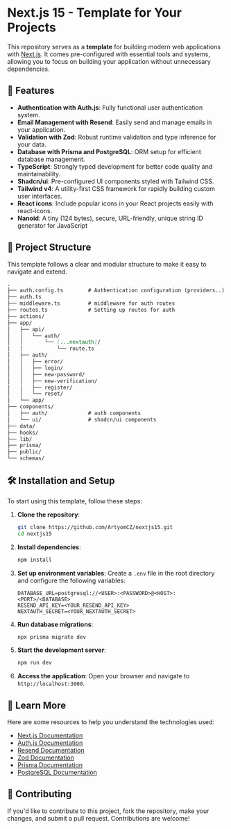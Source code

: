 # Next.js 15 - Template for Your Projects

This repository serves as a **template** for building modern web applications with [Next.js](https://nextjs.org/). It comes pre-configured with essential tools and systems, allowing you to focus on building your application without unnecessary dependencies.

## 🚀 Features

- **Authentication with Auth.js**: Fully functional user authentication system.
- **Email Management with Resend**: Easily send and manage emails in your application.
- **Validation with Zod**: Robust runtime validation and type inference for your data.
- **Database with Prisma and PostgreSQL**: ORM setup for efficient database management.
- **TypeScript**: Strongly typed development for better code quality and maintainability.
- **Shadcn/ui**: Pre-configured UI components styled with Tailwind CSS.
- **Tailwind v4**: A utility-first CSS framework for rapidly building custom user interfaces.
- **React icons**: Include popular icons in your React projects easily with react-icons.
- **Nanoid**: A tiny (124 bytes), secure, URL-friendly, unique string ID generator for JavaScript

## 📂 Project Structure

This template follows a clear and modular structure to make it easy to navigate and extend.

```markdown
.
├── auth.config.ts        # Authentication configuration (providers..)
├── auth.ts
├── middleware.ts         # middleware for auth routes
├── routes.ts             # Setting up routes for auth
├── actions/
├── app/
│   ├── api/
│   │   └── auth/
│   │       └── [...nextauth]/
│   │           └── route.ts
│   ├── auth/
│   │   ├── error/
│   │   ├── login/
│   │   ├── new-password/
│   │   ├── new-verification/
│   │   ├── register/
│   │   └── reset/
│   └── app/
├── components/
│   ├── auth/             # auth components
│   └── ui/               # shadcn/ui components
├── data/
├── hooks/
├── lib/
├── prisma/
├── public/
└── schemas/
```

## 🛠️ Installation and Setup

To start using this template, follow these steps:

1. **Clone the repository**:
   ```bash
   git clone https://github.com/ArtyomCZ/nextjs15.git
   cd nextjs15
   ```

2. **Install dependencies**:
   ```bash
   npm install
   ```

3. **Set up environment variables**:
   Create a `.env` file in the root directory and configure the following variables:
   ```env
   DATABASE_URL=postgresql://<USER>:<PASSWORD>@<HOST>:<PORT>/<DATABASE>
   RESEND_API_KEY=<YOUR_RESEND_API_KEY>
   NEXTAUTH_SECRET=<YOUR_NEXTAUTH_SECRET>
   ```

4. **Run database migrations**:
   ```bash
   npx prisma migrate dev
   ```

5. **Start the development server**:
   ```bash
   npm run dev
   ```

6. **Access the application**:
   Open your browser and navigate to `http://localhost:3000`.

## 📖 Learn More

Here are some resources to help you understand the technologies used:

- [Next.js Documentation](https://nextjs.org/docs)
- [Auth.js Documentation](https://authjs.dev/)
- [Resend Documentation](https://resend.com/docs)
- [Zod Documentation](https://zod.dev/)
- [Prisma Documentation](https://www.prisma.io/docs/)
- [PostgreSQL Documentation](https://www.postgresql.org/docs/)

## 🤝 Contributing

If you'd like to contribute to this project, fork the repository, make your changes, and submit a pull request. Contributions are welcome!
